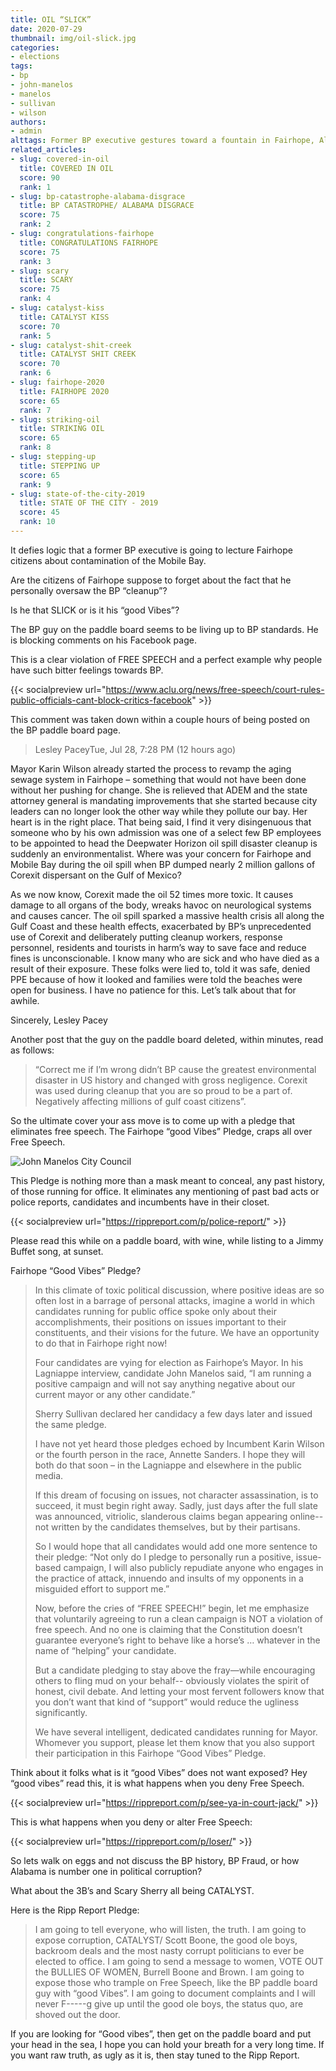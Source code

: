 ```yaml
---
title: OIL “SLICK”
date: 2020-07-29
thumbnail: img/oil-slick.jpg
categories:
- elections
tags:
- bp
- john-manelos
- manelos
- sullivan
- wilson
authors:
- admin
alttags: Former BP executive gestures toward a fountain in Fairhope, Alabama, amid criticism over his role in the Mobile Bay cleanup
related_articles:
- slug: covered-in-oil
  title: COVERED IN OIL
  score: 90
  rank: 1
- slug: bp-catastrophe-alabama-disgrace
  title: BP CATASTROPHE/ ALABAMA DISGRACE
  score: 75
  rank: 2
- slug: congratulations-fairhope
  title: CONGRATULATIONS FAIRHOPE
  score: 75
  rank: 3
- slug: scary
  title: SCARY
  score: 75
  rank: 4
- slug: catalyst-kiss
  title: CATALYST KISS
  score: 70
  rank: 5
- slug: catalyst-shit-creek
  title: CATALYST SHIT CREEK
  score: 70
  rank: 6
- slug: fairhope-2020
  title: FAIRHOPE 2020
  score: 65
  rank: 7
- slug: striking-oil
  title: STRIKING OIL
  score: 65
  rank: 8
- slug: stepping-up
  title: STEPPING UP
  score: 65
  rank: 9
- slug: state-of-the-city-2019
  title: STATE OF THE CITY - 2019
  score: 45
  rank: 10
---
```

It defies logic that a former BP executive is going to lecture Fairhope citizens about contamination of the Mobile Bay.

Are the citizens of Fairhope suppose to forget about the fact that he personally oversaw the BP “cleanup”?

Is he that SLICK or is it his “good Vibes”?

The BP guy on the paddle board seems to be living up to BP standards. He is blocking comments on his Facebook page.

This is a clear violation of FREE SPEECH and a perfect example why people have such bitter feelings towards BP.

{{< socialpreview url="https://www.aclu.org/news/free-speech/court-rules-public-officials-cant-block-critics-facebook" >}}

This comment was taken down within a couple hours of being posted on the BP paddle board page.

>Lesley PaceyTue, Jul 28, 7:28 PM (12 hours ago)
>
Mayor Karin Wilson already started the process to revamp the aging sewage system in Fairhope – something that would not have been done without her pushing for change. She is relieved that ADEM and the state attorney general is mandating improvements that she started because city leaders can no longer look the other way while they pollute our bay. Her heart is in the right place. That being said, I find it very disingenuous that someone who by his own admission was one of a select few BP employees to be appointed to head the Deepwater Horizon oil spill disaster cleanup is suddenly an environmentalist. Where was your concern for Fairhope and Mobile Bay during the oil spill when BP dumped nearly 2 million gallons of Corexit dispersant on the Gulf of Mexico?
>
As we now know, Corexit made the oil 52 times more toxic. It causes damage to all organs of the body, wreaks havoc on neurological systems and causes cancer. The oil spill sparked a massive health crisis all along the Gulf Coast and these health effects, exacerbated by BP’s unprecedented use of Corexit and deliberately putting cleanup workers, response personnel, residents and tourists in harm’s way to save face and reduce fines is unconscionable. I know many who are sick and who have died as a result of their exposure. These folks were lied to, told it was safe, denied PPE because of how it looked and families were told the beaches were open for business. I have no patience for this. Let’s talk about that for awhile.
>
Sincerely, Lesley Pacey

Another post that the guy on the paddle board deleted, within minutes, read as follows:

>“Correct me if I’m wrong didn’t BP cause the greatest environmental disaster in US history and changed with gross negligence. Corexit was used during cleanup that you are so proud to be a part of. Negatively affecting millions of gulf coast citizens”.

So the ultimate cover your ass move is to come up with a pledge that eliminates free speech. The Fairhope “good Vibes” Pledge, craps all over Free Speech.

![John Manelos City Council](https://cdn.rippreport.com/wp-content/uploads/2020/07/fairhope1.jpg)

This Pledge is nothing more than a mask meant to conceal, any past history, of those running for office. It eliminates any mentioning of past bad acts or police reports, candidates and incumbents have in their closet.

{{< socialpreview url="https://rippreport.com/p/police-report/" >}}

Please read this while on a paddle board, with wine, while listing to a Jimmy Buffet song, at sunset.

Fairhope “Good Vibes” Pledge?

> In this climate of toxic political discussion, where positive ideas are so often lost in a barrage of personal attacks, imagine a world in which candidates running for public office spoke only about their accomplishments, their positions on issues important to their constituents, and their visions for the future. We have an opportunity to do that in Fairhope right now!
> 
> Four candidates are vying for election as Fairhope’s Mayor. In his Lagniappe interview, candidate John Manelos said, “I am running a positive campaign and will not say anything negative about our current mayor or any other candidate.”
> 
> Sherry Sullivan declared her candidacy a few days later and issued the same pledge.
> 
> I have not yet heard those pledges echoed by Incumbent Karin Wilson or the fourth person in the race, Annette Sanders. I hope they will both do that soon – in the Lagniappe and elsewhere in the public media.
> 
> If this dream of focusing on issues, not character assassination, is to succeed, it must begin right away. Sadly, just days after the full slate was announced, vitriolic, slanderous claims began appearing online-- not written by the candidates themselves, but by their partisans.
> 
> So I would hope that all candidates would add one more sentence to their pledge: “Not only do I pledge to personally run a positive, issue-based campaign, I will also publicly repudiate anyone who engages in the practice of attack, innuendo and insults of my opponents in a misguided effort to support me.”
> 
> Now, before the cries of “FREE SPEECH!” begin, let me emphasize that voluntarily agreeing to run a clean campaign is NOT a violation of free speech. And no one is claiming that the Constitution doesn’t guarantee everyone’s right to behave like a horse’s … whatever in the name of “helping” your candidate.
> 
> But a candidate pledging to stay above the fray—while encouraging others to fling mud on your behalf-- obviously violates the spirit of honest, civil debate. And letting your most fervent followers know that you don’t want that kind of “support” would reduce the ugliness significantly.
> 
> We have several intelligent, dedicated candidates running for Mayor. Whomever you support, please let them know that you also support their participation in this Fairhope “Good Vibes” Pledge.

Think about it folks what is it “good Vibes” does not want exposed? Hey “good vibes” read this, it is what happens when you deny Free Speech.

{{< socialpreview url="https://rippreport.com/p/see-ya-in-court-jack/" >}}

This is what happens when you deny or alter Free Speech:

{{< socialpreview url="https://rippreport.com/p/loser/" >}}

So lets walk on eggs and not discuss the BP history, BP Fraud, or how Alabama is number one in political corruption?

What about the 3B’s and Scary Sherry all being CATALYST.

Here is the Ripp Report Pledge:

> I am going to tell everyone, who will listen, the truth. I am going to expose corruption, CATALYST/ Scott Boone, the good ole boys, backroom deals and the most nasty corrupt politicians to ever be elected to office. I am going to send a message to women, VOTE OUT the BULLIES OF WOMEN, Burrell Boone and Brown. I am going to expose those who trample on Free Speech, like the BP paddle board guy with “good Vibes”. I am going to document complaints and I will never F-----g give up until the good ole boys, the status quo, are shoved out the door.

If you are looking for “Good vibes”, then get on the paddle board and put your head in the sea, I hope you can hold your breath for a very long time. If you want raw truth, as ugly as it is, then stay tuned to the Ripp Report.
